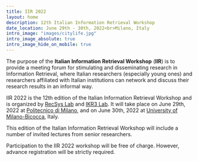 ```yaml
---
title: IIR 2022
layout: home
description: 12th Italian Information Retrieval Workshop
date_location: June 29th - 30th, 2022<br>Milano, Italy
intro_image: "images/citylife.jpg"
intro_image_absolute: true
intro_image_hide_on_mobile: true
---
```


The purpose of the **Italian Information Retrieval Workshop** (**IIR**) is to provide a meeting forum for stimulating and disseminating research in Information Retrieval, where Italian researchers (especially young ones) and researchers affiliated with Italian institutions can network and discuss their research results in an informal way.

IIR 2022 is the 12th edition of the Italian Information Retrieval Workshop and is organized by [RecSys Lab](https://github.com/recsyspolimi) and [IKR3 Lab](https://github.com/ikr3-lab). It will take place on June 29th, 2022 at [Politecnico di Milano](https://www.polimi.it/en/), and on June 30th, 2022 at [University of Milano-Bicocca](https://en.unimib.it/), Italy.

This edition of the Italian Information Retrieval Workshop will include a number of invited lectures from senior researchers.

Participation to the IIR 2022 workshop will be free of charge. However, advance registration will be strictly required.

